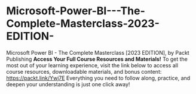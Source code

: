 # Microsoft-Power-BI---The-Complete-Masterclass-2023-EDITION-
Microsoft Power BI - The Complete Masterclass [2023 EDITION], by Packt Publishing
**Access Your Full Course Resources and Materials!**
To get the most out of your learning experience, visit the link below to access all course resources, downloadable materials, and bonus content: https://packt.link/Ywj7E
Everything you need to follow along, practice, and deepen your understanding is just one click away!
